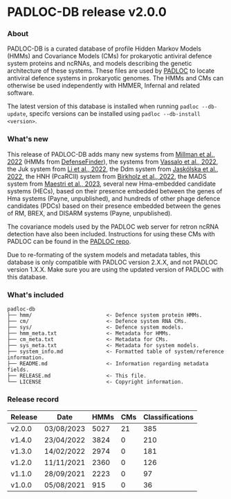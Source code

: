 # PADLOC-DB release v2.0.0

### About

PADLOC-DB is a curated database of profile Hidden Markov Models (HMMs) and Covariance Models (CMs) for prokaryotic antiviral defence system proteins and ncRNAs, and models describing the genetic architecture of these systems. These files are used by [PADLOC](https://github.com/leightonpayne/padloc) to locate antiviral defence systems in prokaryotic genomes. The HMMs and CMs can otherwise be used independently with HMMER, Infernal and related software.

The latest version of this database is installed when running `padloc --db-update`, specifc versions can be installed using `padloc --db-install <version>`.

### What's new

This release of PADLOC-DB adds many new systems from [Millman et al., 2022](https://doi.org/10/gsdp9b) (HMMs from [DefenseFinder](https://doi.org/10/kx68)), the systems from [Vassalo et al., 2022](https://doi.org/10/gqwkdp), the Juk system from [Li et al., 2022](https://doi.org/10/kwzv), the Ddm system from [Jaskólska et al., 2022](https://doi.org/10/hrkn), the HNH (PcaRCII) system from [Birkholz et al., 2022](https://doi.org/10/kw2b), the MADS system from [Maestri et al., 2023](https://doi.org/10/ktmx), several new Hma-embedded candidate systems (HECs), based on their presence embedded between the genes of Hma systems (Payne, unpublished), and hundreds of other phage defence candidates (PDCs) based on their presence embedded between the genes of RM, BREX, and DISARM systems (Payne, unpublished).

The covariance models used by the PADLOC web server for retron ncRNA detection have also been included. Instructions for using these CMs with PADLOC can be found in the [PADLOC repo](https://github.com/padlocbio/padloc).

Due to re-formating of the system models and metadata tables, this database is only compatible with PADLOC version 2.X.X, and not PADLOC version 1.X.X. Make sure you are using the updated version of PADLOC with this database.

### What's included

```
padloc-db
├── hmm/                        <- Defence system protein HMMs.
├── cm/                         <- Defence system RNA CMs.
├── sys/                        <- Defence system models.
├── hmm_meta.txt                <- Metadata for HMMs.
├── cm_meta.txt                 <- Metadata for CMs.
├── sys_meta.txt                <- Metadata for system models.
├── system_info.md              <- Formatted table of system/reference information.
├── README.md                   <- Information regarding metadata fields.
├── RELEASE.md                  <- This file.
└── LICENSE                     <- Copyright information.
```

### Release record

| Release | Date       | HMMs | CMs | Classifications |
| ------- | ---------- | ---- | --- | --------------- |
| v2.0.0  | 03/08/2023 | 5027 | 21  | 385             |
| v1.4.0  | 23/04/2022 | 3824 | 0   | 210             |
| v1.3.0  | 14/02/2022 | 2974 | 0   | 181             |
| v1.2.0  | 11/11/2021 | 2360 | 0   | 126             |
| v1.1.0  | 28/09/2021 | 2223 | 0   | 97              |
| v1.0.0  | 05/08/2021 | 915  | 0   | 36              |
